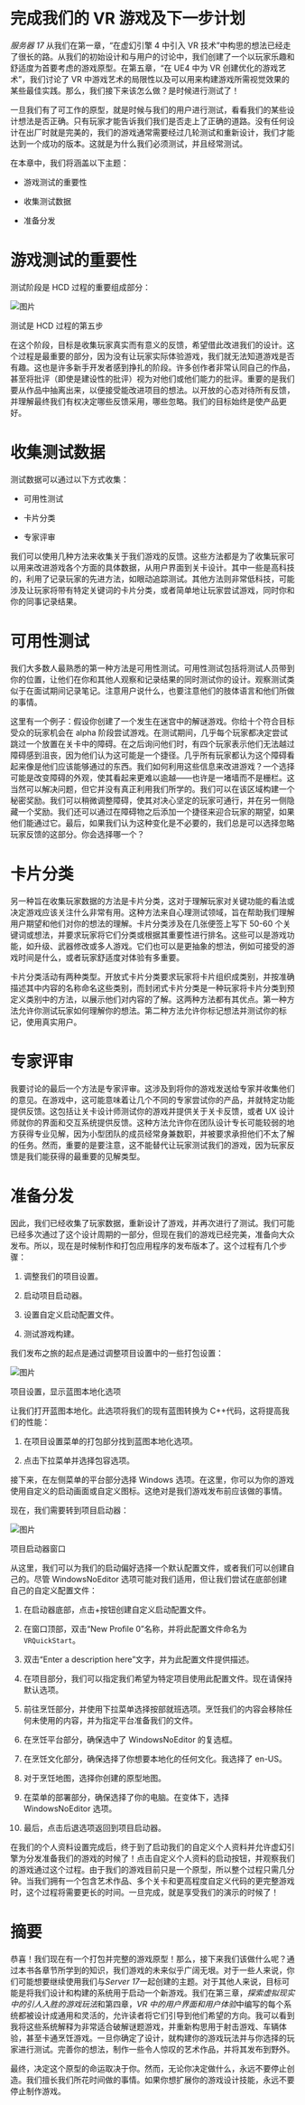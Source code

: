 # 完成我们的 VR 游戏及下一步计划

*服务器 17* 从我们在第一章，“在虚幻引擎 4 中引入 VR 技术”中构思的想法已经走了很长的路。从我们的初始设计和与用户的讨论中，我们创建了一个以玩家乐趣和舒适度为首要考虑的游戏原型。在第五章，“在 UE4 中为 VR 创建优化的游戏艺术”，我们讨论了 VR 中游戏艺术的局限性以及可以用来构建游戏所需视觉效果的某些最佳实践。那么，我们接下来该怎么做？是时候进行测试了！

一旦我们有了可工作的原型，就是时候与我们的用户进行测试，看看我们的某些设计想法是否正确。只有玩家才能告诉我们我们是否走上了正确的道路。没有任何设计在出厂时就是完美的，我们的游戏通常需要经过几轮测试和重新设计，我们才能达到一个成功的版本。这就是为什么我们必须测试，并且经常测试。

在本章中，我们将涵盖以下主题：

+   游戏测试的重要性

+   收集测试数据

+   准备分发

# 游戏测试的重要性

测试阶段是 HCD 过程的重要组成部分：

![图片](img/283c3665-5297-4094-8f65-dd28f18ca202.png)

测试是 HCD 过程的第五步

在这个阶段，目标是收集玩家真实而有意义的反馈，希望借此改进我们的设计。这个过程是最重要的部分，因为没有让玩家实际体验游戏，我们就无法知道游戏是否有趣。这也是许多新手开发者感到挣扎的阶段。许多创作者非常认同自己的作品，甚至将批评（即使是建设性的批评）视为对他们或他们能力的批评。重要的是我们要从作品中抽离出来，以便接受能改进项目的想法。以开放的心态对待所有反馈，并理解最终我们有权决定哪些反馈采用，哪些忽略。我们的目标始终是使产品更好。

# 收集测试数据

测试数据可以通过以下方式收集：

+   可用性测试

+   卡片分类

+   专家评审

我们可以使用几种方法来收集关于我们游戏的反馈。这些方法都是为了收集玩家可以用来改进游戏各个方面的具体数据，从用户界面到关卡设计。其中一些是高科技的，利用了记录玩家的先进方法，如眼动追踪测试。其他方法则非常低科技，可能涉及让玩家将带有特定关键词的卡片分类，或者简单地让玩家尝试游戏，同时你和你的同事记录结果。

# 可用性测试

我们大多数人最熟悉的第一种方法是可用性测试。可用性测试包括将测试人员带到你的位置，让他们在你和其他人观察和记录结果的同时测试你的设计。观察测试类似于在面试期间记录笔记。注意用户说什么，也要注意他们的肢体语言和他们所做的事情。

这里有一个例子：假设你创建了一个发生在迷宫中的解谜游戏。你给十个符合目标受众的玩家机会在 alpha 阶段尝试游戏。在测试期间，几乎每个玩家都决定尝试跳过一个放置在关卡中的障碍。在之后询问他们时，有四个玩家表示他们无法越过障碍感到沮丧，因为他们认为这可能是一个捷径。几乎所有玩家都认为这个障碍看起来像是他们应该能够通过的东西。我们如何利用这些信息来改进游戏？一个选择可能是改变障碍的外观，使其看起来更难以逾越——也许是一堵墙而不是栅栏。这当然可以解决问题，但它并没有真正利用我们所学的。我们可以在该区域构建一个秘密奖励。我们可以稍微调整障碍，使其对决心坚定的玩家可通行，并在另一侧隐藏一个奖励。我们还可以通过在障碍物之后添加一个捷径来迎合玩家的期望，如果他们能通过它。最后，如果我们认为这种变化是不必要的，我们总是可以选择忽略玩家反馈的这部分。你会选择哪一个？

# 卡片分类

另一种旨在收集玩家数据的方法是卡片分类，这对于理解玩家对关键功能的看法或决定游戏应该关注什么非常有用。这种方法来自心理测试领域，旨在帮助我们理解用户期望和他们对你的想法的理解。卡片分类涉及在几张便签上写下 50-60 个关键词或想法，并要求玩家将它们分类或根据其重要性进行排名。这些可以是游戏功能，如升级、武器修改或多人游戏。它们也可以是更抽象的想法，例如可接受的游戏时间是什么，或者玩家舒适度对体验有多重要。

卡片分类活动有两种类型。开放式卡片分类要求玩家将卡片组织成类别，并按准确描述其中内容的名称命名这些类别，而封闭式卡片分类是一种玩家将卡片分类到预定义类别中的方法，以展示他们对内容的了解。这两种方法都有其优点。第一种方法允许你测试玩家如何理解你的想法。第二种方法允许你标记想法并测试你的标记，使用真实用户。

# 专家评审

我要讨论的最后一个方法是专家评审。这涉及到将你的游戏发送给专家并收集他们的意见。在游戏中，这可能意味着让几个不同的专家尝试你的产品，并就特定功能提供反馈。这包括让关卡设计师测试你的游戏并提供关于关卡反馈，或者 UX 设计师就你的界面和交互系统提供反馈。这种方法允许你在团队设计专长可能较弱的地方获得专业见解，因为小型团队的成员经常身兼数职，并被要求承担他们不太了解的任务。然而，重要的是要注意，这不能替代让玩家测试我们的游戏，因为玩家反馈是我们能获得的最重要的见解类型。

# 准备分发

因此，我们已经收集了玩家数据，重新设计了游戏，并再次进行了测试。我们可能已经多次通过了这个设计周期的一部分，但现在我们的游戏已经完美，准备向大众发布。所以，现在是时候制作和打包应用程序的发布版本了。这个过程有几个步骤：

1.  调整我们的项目设置。

1.  启动项目启动器。

1.  设置自定义启动配置文件。

1.  测试游戏构建。

我们发布之旅的起点是通过调整项目设置中的一些打包设置：

![图片](img/bf45b14f-5730-4388-88bf-5c4bb1a90ab0.png)

项目设置，显示蓝图本地化选项

让我们打开蓝图本地化。此选项将我们的现有蓝图转换为 C++代码，这将提高我们的性能：

1.  在项目设置菜单的打包部分找到蓝图本地化选项。

1.  点击下拉菜单并选择包容选项。

接下来，在左侧菜单的平台部分选择 Windows 选项。在这里，你可以为你的游戏使用自定义的启动画面或自定义图标。这绝对是我们游戏发布前应该做的事情。

现在，我们需要转到项目启动器：

![图片](img/f3395114-e6e7-4ae6-8cc4-e3cfc6a61597.png)

项目启动器窗口

从这里，我们可以为我们的启动偏好选择一个默认配置文件，或者我们可以创建自己的。尽管 WindowsNoEditor 选项可能对我们适用，但让我们尝试在底部创建自己的自定义配置文件：

1.  在启动器底部，点击+按钮创建自定义启动配置文件。

1.  在窗口顶部，双击“New Profile 0”名称，并将此配置文件命名为`VRQuickStart`。

1.  双击“Enter a description here”文字，并为此配置文件提供描述。

1.  在项目部分，我们可以指定我们希望为特定项目使用此配置文件。现在请保持默认选项。

1.  前往烹饪部分，并使用下拉菜单选择按部就班选项。烹饪我们的内容会移除任何未使用的内容，并为指定平台准备我们的文件。

1.  在烹饪平台部分，确保选中了 WindowsNoEditor 的复选框。

1.  在烹饪文化部分，确保选择了你想要本地化的任何文化。我选择了 en-US。

1.  对于烹饪地图，选择你创建的原型地图。

1.  在菜单的部署部分，确保选择了你的电脑。在变体下，选择 WindowsNoEditor 选项。

1.  最后，点击后退选项返回到项目启动器。

在我们的个人资料设置完成后，终于到了启动我们的自定义个人资料并允许虚幻引擎为分发准备我们的游戏的时候了！点击自定义个人资料的启动按钮，并观察我们的游戏通过这个过程。由于我们的游戏目前只是一个原型，所以整个过程只需几分钟。当我们拥有一个包含艺术作品、多个关卡和更高程度自定义代码的更完整游戏时，这个过程将需要更长的时间。一旦完成，就是享受我们的演示的时候了！

# 摘要

恭喜！我们现在有一个打包并完整的游戏原型！那么，接下来我们该做什么呢？通过本书各章节所学到的知识，我们游戏的未来似乎广阔无垠。对于一些人来说，你们可能想要继续使用我们与*Server 17*一起创建的主题。对于其他人来说，目标可能是将我们设计和构建的系统用于启动一个新游戏。我们在第三章，*探索虚拟现实中的引人入胜的游戏玩法*和第四章，*VR 中的用户界面和用户体验*中编写的每个系统都被设计成通用和灵活的，允许读者将它们引导到他们希望的方向。我可以看到我将这些系统解释为非常适合破解谜题游戏，并重新构思用于射击游戏、车辆体验，甚至卡通烹饪游戏。一旦你确定了设计，就构建你的游戏玩法并与你选择的玩家进行测试。完善你的想法，制作一些令人惊叹的艺术作品，并将其发布到野外。

最终，决定这个原型的命运取决于你。然而，无论你决定做什么，永远不要停止创造。我们擅长我们所花时间做的事情。如果你想扩展你的游戏设计技能，永远不要停止制作游戏。
